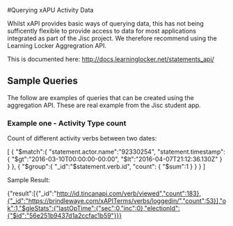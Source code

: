 #Querying xAPU Activity Data

Whilst xAPI provides basic ways of querying data, this has not being sufficently flexible to provide access to data for most applications integrated as part of the Jisc project.  We therefore recommend using the Learning Locker Aggregration API.  

This is documented here: http://docs.learninglocker.net/statements_api/

## Sample Queries

The follow are examples of queries that can be created using the aggregation API. These are real example from the Jisc student app.

### Example one - Activity Type count

Count of different activity verbs between two dates:

[ { "$match":{ "statement.actor.name":"92330254", "statement.timestamp": { "$gt":"2016-03-10T00:00:00-00:00", "$lt":"2016-04-07T21:12:36.130Z" } } }, { "$group":{ "_id":"$statement.verb.id", "count": { "$sum":1 } } } ]

Sample Result:

{"result":[{"_id":"http://id.tincanapi.com/verb/viewed","count":183},{"_id":"https://brindlewaye.com/xAPITerms/verbs/loggedin/","count":53}],"ok":1,"$gleStats":{"lastOpTime":{"sec":0,"inc":0},"electionId":{"$id":"56e251b9437d1a2ccfac1b59"}}}



